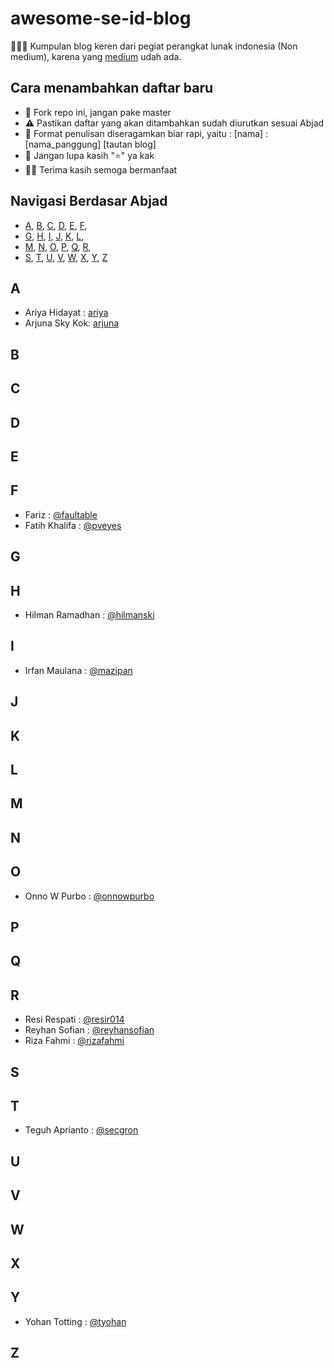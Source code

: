 # awesome-se-id-blog

🧙🏻‍♂️ Kumpulan blog keren dari pegiat perangkat lunak indonesia (Non medium), karena yang [medium](https://github.com/mazipan/awesome-sde-id-medium) udah ada.

## Cara menambahkan daftar baru

- 🍴 Fork repo ini, jangan pake master
- ⚠️ Pastikan daftar yang akan ditambahkan sudah diurutkan sesuai Abjad
- 👔 Format penulisan diseragamkan biar rapi, yaitu : [nama] : [nama_panggung] [tautan blog]
- 👀 Jangan lupa kasih "⭐️" ya kak
- ✌🏻 Terima kasih semoga bermanfaat 

## Navigasi Berdasar Abjad

+ [A](#a), [B](#b), [C](#c), [D](#d), [E](#e), [F](#f),
+ [G](#g), [H](#h), [I](#i), [J](#j), [K](#k), [L](#l),
+ [M](#m), [N](#n), [O](#o), [P](#p), [Q](#q), [R](#r),
+ [S](#s), [T](#t), [U](#u), [V](#v), [W](#w), [X](#x), [Y](#y), [Z](#z)



## A
+ Ariya Hidayat : [ariya](https://ariya.io/)
+ Arjuna Sky Kok: [arjuna](https://arjunaskykok.com/)

## B

## C

## D

## E

## F
+ Fariz : [@faultable](https://faultable.dev/)
+ Fatih Khalifa : [@pveyes](fatihkalifa.com/)

## G

## H
+ Hilman Ramadhan : [@hilmanski](https://hilman.space/)

## I
+ Irfan Maulana : [@mazipan](https://mazipan.space/)

## J

## K

## L

## M

## N

## O
+ Onno W Purbo : [@onnowpurbo](http://onnocenter.or.id/)
## P

## Q

## R
+ Resi Respati : [@resir014](https://resir014.xyz/)
+ Reyhan Sofian : [@reyhansofian](https://reyhansofian.github.io/en/)
+ Riza Fahmi : [@rizafahmi](https://rizafahmi.com/)

## S

## T
+ Teguh Aprianto : [@secgron](https://teguh.co/)

## U

## V

## W

## X

## Y
+ Yohan Totting : [@tyohan](https://tyohan.me/)

## Z
